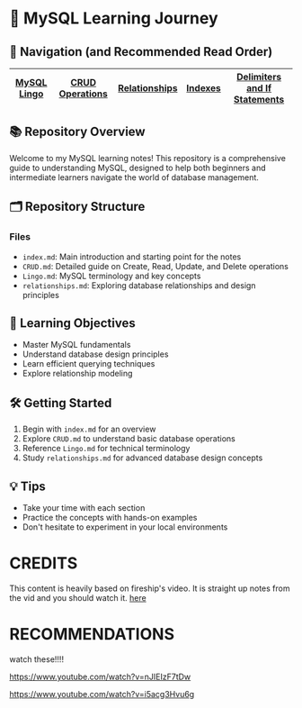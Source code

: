 # 🚀 MySQL Learning Journey 

## 🧭 Navigation (and Recommended Read Order)

| [MySQL Lingo](./Lingo.md) | [CRUD Operations](./CRUD.md) | [Relationships](./relationships.md) | [Indexes](./index.md) | [Delimiters and If Statements](./conditions.md) |
|:---:|:---:|:---:|:---:|:---:|

## 📚 Repository Overview

Welcome to my MySQL learning notes! This repository is a comprehensive guide to understanding MySQL, designed to help both beginners and intermediate learners navigate the world of database management.

## 🗂️ Repository Structure

### Files
- `index.md`: Main introduction and starting point for the notes
- `CRUD.md`: Detailed guide on Create, Read, Update, and Delete operations
- `Lingo.md`: MySQL terminology and key concepts
- `relationships.md`: Exploring database relationships and design principles

## 🎯 Learning Objectives

- Master MySQL fundamentals
- Understand database design principles
- Learn efficient querying techniques
- Explore relationship modeling

## 🛠️ Getting Started

1. Begin with `index.md` for an overview
2. Explore `CRUD.md` to understand basic database operations
3. Reference `Lingo.md` for technical terminology
4. Study `relationships.md` for advanced database design concepts

## 💡 Tips
- Take your time with each section
- Practice the concepts with hands-on examples
- Don't hesitate to experiment in your local environments

# CREDITS
This content is heavily based on fireship's video. It is straight up notes from the vid and you should watch it.
[here](https://www.youtube.com/watch?v=Cz3WcZLRaWc)

# RECOMMENDATIONS
watch these!!!!

https://www.youtube.com/watch?v=nJIEIzF7tDw

https://www.youtube.com/watch?v=i5acg3Hvu6g